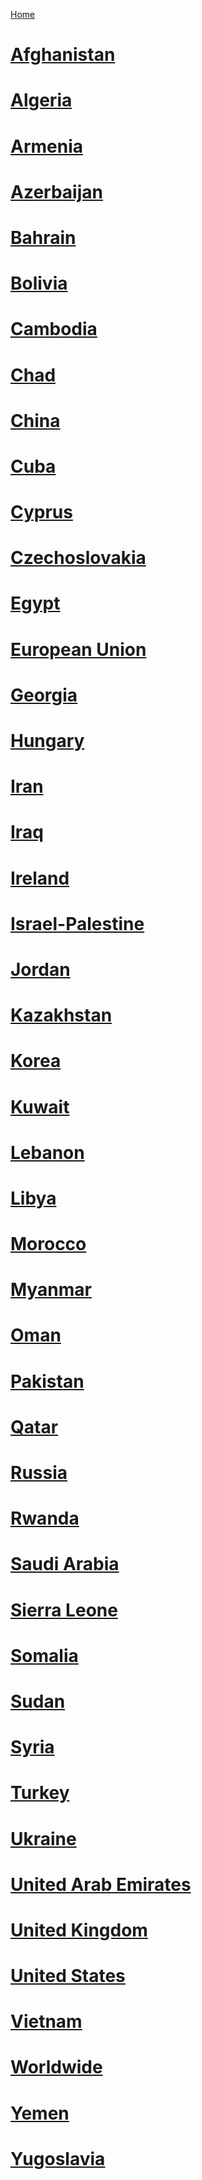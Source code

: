 [Home](../index)
# [Afghanistan](Afghanistan/Afghanistan)
# [Algeria](Algeria/Algeria)
# [Armenia](Armenia/Armenia)
# [Azerbaijan](Azerbaijan/Azerbaijan)
# [Bahrain](Bahrain/Bahrain)
# [Bolivia](Bolivia/Bolivia)
# [Cambodia](Cambodia/Cambodia)
# [Chad](Chad/Chad)
# [China](China/China)
# [Cuba](Cuba/Cuba)
# [Cyprus](Cyprus/Cyprus)
# [Czechoslovakia](Czechoslovakia/Czechoslovakia)
# [Egypt](Egypt/Egypt)
# [European Union](European%20Union/European%20Union)
# [Georgia](Georgia/Georgia)
# [Hungary](Hungary/Hungary)
# [Iran](Iran/Iran)
# [Iraq](Iraq/Iraq)
# [Ireland](Ireland/Ireland)
# [Israel-Palestine](Israel-Palestine/Israel-Palestine)
# [Jordan](Jordan/Jordan)
# [Kazakhstan](Kazakhstan/Kazakhstan)
# [Korea](Korea/Korea)
# [Kuwait](Kuwait/Kuwait)
# [Lebanon](Lebanon/Lebanon)
# [Libya](Libya/Libya)
# [Morocco](Morocco/Morocco)
# [Myanmar](Myanmar/Myanmar)
# [Oman](Oman/Oman)
# [Pakistan](Pakistan/Pakistan)
# [Qatar](Qatar/Qatar)
# [Russia](Russia/Russia)
# [Rwanda](Rwanda/Rwanda)
# [Saudi Arabia](Saudi%20Arabia/Saudi%20Arabia)
# [Sierra Leone](Sierra%20Leone/Sierra%20Leone)
# [Somalia](Somalia/Somalia)
# [Sudan](Sudan/Sudan)
# [Syria](Syria/Syria)
# [Turkey](Turkey/Turkey)
# [Ukraine](Ukraine/Ukraine)
# [United Arab Emirates](United%20Arab%20Emirates/United%20Arab%20Emirates)
# [United Kingdom](United%20Kingdom/United%20Kingdom)
# [United States](United%20States/United%20States)
# [Vietnam](Vietnam/Vietnam)
# [Worldwide](Worldwide/Worldwide)
# [Yemen](Yemen/Yemen)
# [Yugoslavia](Yugoslavia/Yugoslavia)